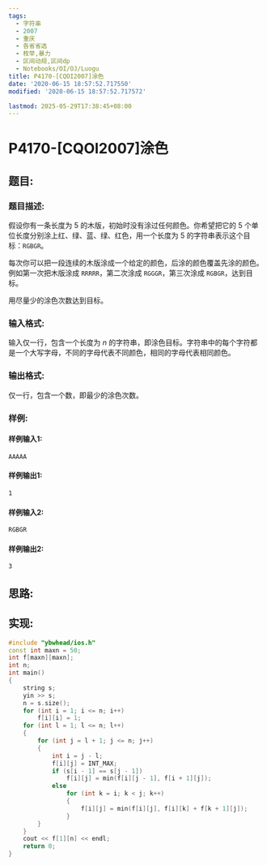 ```yaml
---
tags: 
  - 字符串
  - 2007
  - 重庆
  - 各省省选
  - 枚举,暴力
  - 区间动规,区间dp
  - Notebooks/OI/OJ/Luogu
title: P4170-[CQOI2007]涂色
date: '2020-06-15 18:57:52.717550'
modified: '2020-06-15 18:57:52.717572'

lastmod: 2025-05-29T17:38:45+08:00
---
```

# P4170-[CQOI2007]涂色
## 题目:
### 题目描述:
假设你有一条长度为 $5$ 的木版，初始时没有涂过任何颜色。你希望把它的 $5$ 个单位长度分别涂上红、绿、蓝、绿、红色，用一个长度为 $5$ 的字符串表示这个目标：`RGBGR`。

每次你可以把一段连续的木版涂成一个给定的颜色，后涂的颜色覆盖先涂的颜色。例如第一次把木版涂成 `RRRRR`，第二次涂成 `RGGGR`，第三次涂成 `RGBGR`，达到目标。

用尽量少的涂色次数达到目标。

### 输入格式:
输入仅一行，包含一个长度为 $n$ 的字符串，即涂色目标。字符串中的每个字符都是一个大写字母，不同的字母代表不同颜色，相同的字母代表相同颜色。

### 输出格式:
仅一行，包含一个数，即最少的涂色次数。

### 样例:
#### 样例输入1:
```
AAAAA
```
#### 样例输出1:
```
1
```
#### 样例输入2:
```
RGBGR
```
#### 样例输出2:
```
3
```
## 思路:

## 实现:
```cpp
#include "ybwhead/ios.h"
const int maxn = 50;
int f[maxn][maxn];
int n;
int main()
{
    string s;
    yin >> s;
    n = s.size();
    for (int i = 1; i <= n; i++)
        f[i][i] = 1;
    for (int l = 1; l <= n; l++)
    {
        for (int j = l + 1; j <= n; j++)
        {
            int i = j - l;
            f[i][j] = INT_MAX;
            if (s[i - 1] == s[j - 1])
                f[i][j] = min(f[i][j - 1], f[i + 1][j]);
            else
                for (int k = i; k < j; k++)
                {
                    f[i][j] = min(f[i][j], f[i][k] + f[k + 1][j]);
                }
        }
    }
    cout << f[1][n] << endl;
    return 0;
}
```
